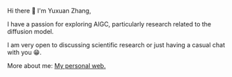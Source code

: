 
Hi there 👋 I'm Yuxuan Zhang, 

I have a passion for exploring AIGC, particularly research related to the diffusion model. 

I am very open to discussing scientific research or just having a casual chat with you 😁.

More about me: [My personal web.](https://xiaojiu-z.github.io/YuxuanZhang.github.io/)
